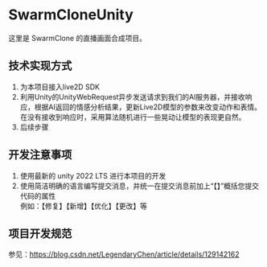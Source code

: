 # SwarmCloneUnity
这里是 SwarmClone 的直播画面合成项目。
## 技术实现方式
1. 为本项目接入live2D SDK
2. 利用Unity的UnityWebRequest异步发送请求到我们的AI服务器，并接收响应，根据AI返回的情感分析结果，更新Live2D模型的参数来改变动作和表情。
在没有接收到响应时，采用算法随机进行一些晃动让模型的表现更自然。
3. 后续步骤

## 开发注意事项
1. 使用最新的 unity 2022 LTS 进行本项目的开发
2. 使用简洁明确的语言编写提交消息，并统一在提交消息前加上“【】”概括您提交代码的属性</br>
   例如：【修复】【新增】【优化】【更改】等

## 项目开发规范
参见：https://blog.csdn.net/LegendaryChen/article/details/129142162
